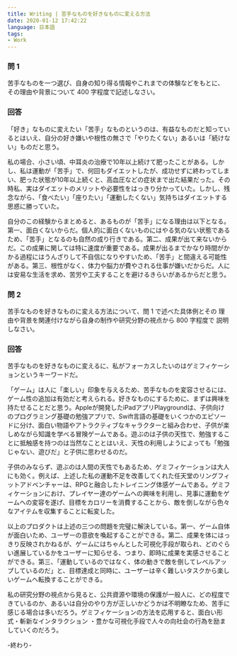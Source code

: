 ```yaml
---
title: Writing | 苦手なものを好きなものに変える方法
date: 2020-01-12 17:42:22
language: 日本語
tags:
- Work
---
```


### 問 1
苦手なものを一つ選び、自身の知り得る情報やこれまでの体験などをもとに、 その理由や背景について 400 字程度で記述しなさい。

### 回答
「好き」なものに変えたい「苦手」なものというのは、有益なものだと知っているとはいえ、自分の好き嫌いや根性の無さで「やりたくない」あるいは「続けない」ものだと思う。

私の場合、小さい頃、中耳炎の治療で10年以上続けて肥ったことがある。しかし、私は運動が「苦手」で、何回もダイエットしたが、成功せずに終わってしまい、肥った状態が10年以上続くと、高血圧などの症状まで出た結果だった。その時私、実はダイエットのメリットや必要性をはっきり分かっていた。しかし、残念ながら、「食べたい」「座りたい」「運動したくない」気持ちはダイエットする思惑に勝っていた。

自分のこの経験からまとめると、あるものが「苦手」になる理由は以下となる。第一、面白くないからだ。個人的に面白くないものにはやる気のない状態であるため、「苦手」となるのも自然の成り行きである。第二、成果が出て来ないからだ。この成果に関しては特に速度が重要である。成果が出るまでかなり時間がかかる過程にはうんざりして不自信になりやすいため、「苦手」と間違える可能性がある。第三、根性がなく、体力や脳力が費やされる仕事が嫌いだからだ。人には安易な生活を求め、苦労や工夫することを避けるきらいがあるからだと思う。

### 問 2
苦手なものを好きなものに変える方法について、問 1 で述べた具体例とその 理由や背景を関連付けながら自身の制作や研究分野の視点から 800 字程度で 説明しなさい。

### 回答
苦手なものを好きなものに変えるに、私がフォーカスしたいのはゲミフィケーションというキーワードだ。

「ゲーム」は人に「楽しい」印象を与えるため、苦手なものを変容させるには、ゲーム性の追加は有効だと考えられる。好きなものにするために、まずは興味を持たせることだと思う。Appleが開発したiPadアプリPlaygroundは、子供向けのプログラミング基礎の勉強アプリで、Swift言語の基礎をいくつかのエピソードに分け、面白い物語やアトラクティブなキャラクターと組み合わせ、子供が楽しめながら知識を学べる冒険ゲームである。遊ぶのは子供の天性で、勉強することに抵触感を持つのは当然なこととはいえ、天性の利用しようによっても「勉強じゃない、遊びだ」と子供に思わせるのだ。

子供のみならず、遊ぶのは人間の天性でもあるため、ゲミフィケーションは大人にも効く。例えば、上述した私の運動不足を改善してくれた任天堂のリングフィットアドベンチャーは、RPGと融合したトレイニング体感ゲームである。ゲミフィケーションにおけ、プレイヤー達のゲームへの興味を利用し、見事に運動をゲームへの変容を遂げ、目標をカロリーを消費することから、敵を倒しながら色々なアイテムを収集することに転変した。

以上のプロダクトは上述の三つの問題を完璧に解決している。第一、ゲーム自体が面白いため、ユーザーの意欲を喚起することができる。第二、成果を体にはっきり反映されかねるが、ゲームにはちゃんとした可視化手段が取られ、どのぐらい進展しているかをユーザーに知らせる、つまり、即時に成果を実感させることができる。第三、「運動しているのではなく、体の動きで敵を倒してレベルアップしているのだ」と、目標達成と同時に、ユーザーは辛く難しいタスクから楽しいゲームへ転換することができる。

私の研究分野の視点から見ると、公共資源や環境の保護が一般人に、どの程度できているのか、あるいは自分のやり方が正しいかどうかは不明瞭なため、苦手に感じる場合は多いだろう。ゲミフィケーションの方法を応用すると、面白い形式・斬新なインタラクション ・豊かな可視化手段で人々の向社会の行為を励ましていくのだろう。


-終わり-
